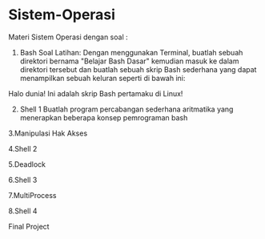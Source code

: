# Sistem-Operasi

Materi Sistem Operasi dengan soal :

1.  Bash
  Soal Latihan:
  Dengan menggunakan Terminal, buatlah sebuah direktori bernama "Belajar Bash
  Dasar" kemudian masuk ke dalam direktori tersebut dan buatlah sebuah skrip Bash
  sederhana yang dapat menampilkan sebuah keluran seperti di bawah ini:

  Halo dunia!
  Ini adalah skrip Bash pertamaku di Linux!

2.  Shell 1
  Buatlah program percabangan sederhana aritmatika yang menerapkan beberapa konsep
  pemrograman bash


3.Manipulasi Hak Akses

4.Shell 2

5.Deadlock

6.Shell 3

7.MultiProcess

8.Shell 4

Final Project

